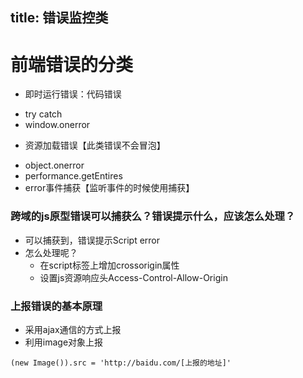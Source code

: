 title: 错误监控类
---
# 前端错误的分类
- 即时运行错误：代码错误
 + try catch
 + window.onerror
- 资源加载错误【此类错误不会冒泡】
 + object.onerror
 + performance.getEntires
 + error事件捕获【监听事件的时候使用捕获】

### 跨域的js原型错误可以捕获么？错误提示什么，应该怎么处理？
- 可以捕获到，错误提示Script error
- 怎么处理呢？
	+ 在script标签上增加crossorigin属性
	+ 设置js资源响应头Access-Control-Allow-Origin

### 上报错误的基本原理
- 采用ajax通信的方式上报
- 利用image对象上报
```
(new Image()).src = 'http://baidu.com/[上报的地址]'
```
